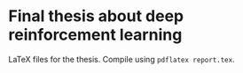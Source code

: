 # Final thesis about deep reinforcement learning

LaTeX files for the thesis. Compile using `pdflatex report.tex`.
